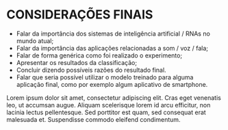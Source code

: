 # CONSIDERAÇÕES FINAIS

- Falar da importância dos sistemas de inteligência artificial / RNAs no mundo atual;
- Falar da importância das aplicações relacionadas a som / voz / fala;
- Falar de forma genérica como foi realizado o experimento;
- Apresentar os resultados da classificação;
- Concluir dizendo possíveis razões do resultado final.
- Falar que seria possível utilizar o modelo treinado para alguma aplicação final, como por exemplo algum aplicativo de smartphone.

Lorem ipsum dolor sit amet, consectetur adipiscing elit. Cras eget venenatis leo, ut accumsan augue. Aliquam scelerisque lorem id arcu efficitur, non lacinia lectus pellentesque. Sed porttitor est quam, sed consequat erat malesuada et. Suspendisse commodo eleifend condimentum.
